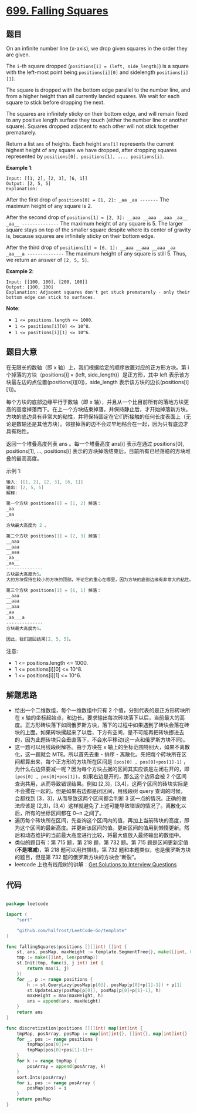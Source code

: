 # [699. Falling Squares](https://leetcode.com/problems/falling-squares/)


## 题目

On an infinite number line (x-axis), we drop given squares in the order they are given.

The `i`-th square dropped (`positions[i] = (left, side_length)`) is a square with the left-most point being `positions[i][0]` and sidelength `positions[i][1]`.

The square is dropped with the bottom edge parallel to the number line, and from a higher height than all currently landed squares. We wait for each square to stick before dropping the next.

The squares are infinitely sticky on their bottom edge, and will remain fixed to any positive length surface they touch (either the number line or another square). Squares dropped adjacent to each other will not stick together prematurely.

Return a list `ans` of heights. Each height `ans[i]` represents the current highest height of any square we have dropped, after dropping squares represented by `positions[0], positions[1], ..., positions[i]`.

**Example 1**:

    Input: [[1, 2], [2, 3], [6, 1]]
    Output: [2, 5, 5]
    Explanation:

After the first drop of `positions[0] = [1, 2]: _aa _aa -------` The maximum height of any square is 2.

After the second drop of `positions[1] = [2, 3]: __aaa __aaa __aaa _aa__ _aa__ --------------` The maximum height of any square is 5. The larger square stays on top of the smaller square despite where its center of gravity is, because squares are infinitely sticky on their bottom edge.

After the third drop of `positions[1] = [6, 1]: __aaa __aaa __aaa _aa _aa___a --------------` The maximum height of any square is still 5. Thus, we return an answer of `[2, 5, 5]`.

**Example 2**:

    Input: [[100, 100], [200, 100]]
    Output: [100, 100]
    Explanation: Adjacent squares don't get stuck prematurely - only their bottom edge can stick to surfaces.

**Note**:

- `1 <= positions.length <= 1000`.
- `1 <= positions[i][0] <= 10^8`.
- `1 <= positions[i][1] <= 10^6`.


## 题目大意

在无限长的数轴（即 x 轴）上，我们根据给定的顺序放置对应的正方形方块。第 i 个掉落的方块（positions[i] = (left, side\_length)）是正方形，其中 left 表示该方块最左边的点位置(positions[i][0])，side\_length 表示该方块的边长(positions[i][1])。

每个方块的底部边缘平行于数轴（即 x 轴），并且从一个比目前所有的落地方块更高的高度掉落而下。在上一个方块结束掉落，并保持静止后，才开始掉落新方块。方块的底边具有非常大的粘性，并将保持固定在它们所接触的任何长度表面上（无论是数轴还是其他方块）。邻接掉落的边不会过早地粘合在一起，因为只有底边才具有粘性。

返回一个堆叠高度列表 ans 。每一个堆叠高度 ans[i] 表示在通过 positions[0], positions[1], ..., positions[i] 表示的方块掉落结束后，目前所有已经落稳的方块堆叠的最高高度。

示例 1:

```c
输入: [[1, 2], [2, 3], [6, 1]]
输出: [2, 5, 5]
解释:

第一个方块 positions[0] = [1, 2] 掉落：
_aa
_aa
-------
方块最大高度为 2 。

第二个方块 positions[1] = [2, 3] 掉落：
__aaa
__aaa
__aaa
_aa__
_aa__
--------------
方块最大高度为5。
大的方块保持在较小的方块的顶部，不论它的重心在哪里，因为方块的底部边缘有非常大的粘性。

第三个方块 positions[1] = [6, 1] 掉落：
__aaa
__aaa
__aaa
_aa
_aa___a
-------------- 
方块最大高度为5。

因此，我们返回结果[2, 5, 5]。

```

注意:

- 1 <= positions.length <= 1000.
- 1 <= positions[i][0] <= 10^8.
- 1 <= positions[i][1] <= 10^6.
 


## 解题思路

- 给出一个二维数组，每个一维数组中只有 2 个值，分别代表的是正方形砖块所在 x 轴的坐标起始点，和边长。要求输出每次砖块落下以后，当前最大的高度。正方形砖块落下如同俄罗斯方块，落下的过程中如果遇到了砖块会落在砖块的上面。如果砖块摞起来了以后，下方有空间，是不可能再把砖块挪进去的，因为此题砖块只会垂直落下，不会水平移动(这一点和俄罗斯方块不同)。
- 这一题可以用线段树解答。由于方块在 x 轴上的坐标范围特别大，如果不离散化，这一题就会 MTE。所以首先去重 - 排序 - 离散化。先把每个砖块所在区间都算出来，每个正方形的方块所在区间是 `[pos[0] , pos[0]+pos[1]-1]` ，为什么右边界要减一呢？因为每个方块占据的区间其实应该是左闭右开的，即 `[pos[0] , pos[0]+pos[1])`，如果右边是开的，那么这个边界会被 2 个区间查询共用，从而导致错误结果。例如 [2,3]，[3,4]，这两个区间的砖块实际是不会摞在一起的。但是如果右边都是闭区间，用线段树 query 查询的时候，会都找到 [3，3]，从而导致这两个区间都会判断 3 这一点的情况。正确的做法应该是 [2,3)，[3,4）这样就避免了上述可能导致错误的情况了。离散化以后，所有的坐标区间都在 0~n 之间了。
- 遍历每个砖块所在区间，先查询这个区间内的值，再加上当前砖块的高度，即为这个区间的最新高度。并更新该区间的值。更新区间的值用到懒惰更新。然后和动态维护的当前最大高度进行比较，将最大值放入最终输出的数组中。
- 类似的题目有：第 715 题，第 218 题，第 732 题。第 715 题是区间更新定值(**不是增减**)，第 218 题可以用扫描线，第 732 题和本题类似，也是俄罗斯方块的题目，但是第 732 题的俄罗斯方块的方块会“断裂”。
- leetcode  上也有线段树的讲解：[Get Solutions to Interview Questions](https://leetcode.com/articles/a-recursive-approach-to-segment-trees-range-sum-queries-lazy-propagation/)


## 代码

```go

package leetcode

import (
	"sort"

	"github.com/halfrost/LeetCode-Go/template"
)

func fallingSquares(positions [][]int) []int {
	st, ans, posMap, maxHeight := template.SegmentTree{}, make([]int, 0, len(positions)), discretization(positions), 0
	tmp := make([]int, len(posMap))
	st.Init(tmp, func(i, j int) int {
		return max(i, j)
	})
	for _, p := range positions {
		h := st.QueryLazy(posMap[p[0]], posMap[p[0]+p[1]-1]) + p[1]
		st.UpdateLazy(posMap[p[0]], posMap[p[0]+p[1]-1], h)
		maxHeight = max(maxHeight, h)
		ans = append(ans, maxHeight)
	}
	return ans
}

func discretization(positions [][]int) map[int]int {
	tmpMap, posArray, posMap := map[int]int{}, []int{}, map[int]int{}
	for _, pos := range positions {
		tmpMap[pos[0]]++
		tmpMap[pos[0]+pos[1]-1]++
	}
	for k := range tmpMap {
		posArray = append(posArray, k)
	}
	sort.Ints(posArray)
	for i, pos := range posArray {
		posMap[pos] = i
	}
	return posMap
}

```